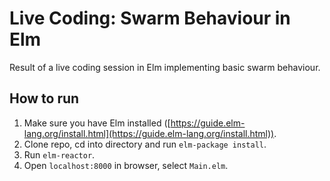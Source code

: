 # Live Coding: Swarm Behaviour in Elm

Result of a live coding session in Elm implementing basic swarm behaviour.

## How to run

1. Make sure you have Elm installed ([https://guide.elm-lang.org/install.html](https://guide.elm-lang.org/install.html)).
2. Clone repo, cd into directory and run `elm-package install`.
3. Run `elm-reactor`.
4. Open `localhost:8000` in browser, select `Main.elm`.
